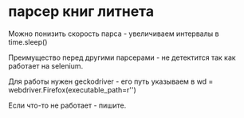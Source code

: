 # парсер книг литнета

Можно понизить скорость парса - увеличиваем интервалы в time.sleep()

Преимущество перед другими парсерами - не детектится так как работает на selenium. 

Для работы нужен geckodriver - его путь указываем в wd = webdriver.Firefox(executable_path=r'')

Если что-то не работает - пишите.
